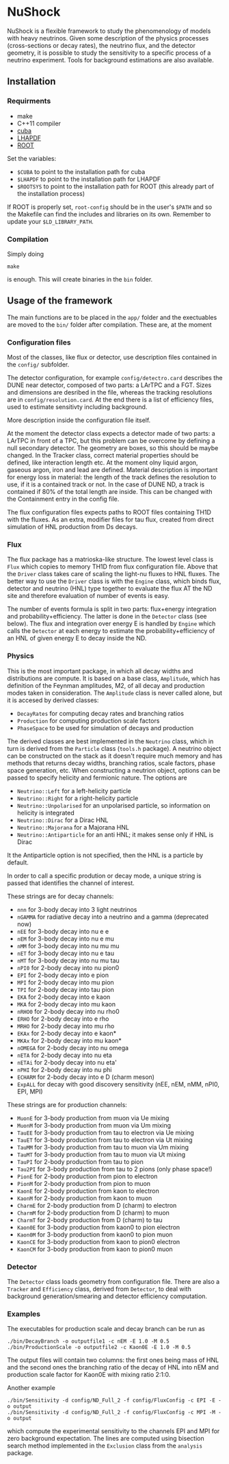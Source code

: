 # NuShock

NuShock is a flexible framework to study the phenomenology of models with heavy neutrinos.
Given some description of the physics processes (cross-sections or decay rates), 
the neutrino flux, and the detector geometry, it is possible to study the sensitivity 
to a specific process of a neutrino experiment.
Tools for background estimations are also available.

## Installation

### Requirments

* make
* C++11 compiler
* [cuba](http://www.feynarts.de/cuba/)
* [LHAPDF](https://lhapdf.hepforge.org/index.html)
* [ROOT](https://root.cern.ch/)

Set the variables:
* `$CUBA` to point to the installation path for cuba
* `$LHAPDF` to point to the installation path for LHAPDF
* `$ROOTSYS` to point to the installation path for ROOT (this already part of the installation process)

If ROOT is properly set, `root-config` should be in the user's `$PATH` and so the Makefile can find the includes and libraries on its own.
Remember to update your `$LD_LIBRARY_PATH`.

### Compilation

Simply doing 
```
make
```
is enough.
This will create binaries in the `bin` folder.

## Usage of the framework

The main functions are to be placed in the `app/` folder and the exectuables are moved to the `bin/` folder after compilation.
These are, at the moment


### Configuration files

Most of the classes, like flux or detector, use description files contained in the `config/` subfolder.

The detector configuration, for example `config/detectro.card` describes the DUNE near detector, composed of two parts: a LArTPC and a FGT.
Sizes and dimensions are desribed in the file, whereas the tracking resolutions are in `config/resolution.card`.
At the end there is a list of efficiency files, used to estimate sensitivty including background.

More description inside the configuration file itself.

At the moment the detector class expects a detector made of two parts: a LArTPC in front of a TPC,
but this problem can be overcome by defining a null secondary detector.
The geometry are boxes, so this should be maybe changed.
In the Tracker class, correct material properties should be defined, like interaction length etc.
At the moment olny liquid argon, gaseous argon, iron and lead are defined.
Material description is important for energy loss in material: the length of the track defines
the resolution to use, if it is a contained track or not.
In the case of DUNE ND, a track is contained if 80% of the total length are inside.
This can be changed with the Containment entry in the config file.

The flux configuration files expects paths to ROOT files containing TH1D with the fluxes.
As an extra, modifier files for tau flux, created from direct simulation of HNL production from Ds decays.

### Flux

The flux package has a matrioska-like structure.
The lowest level class is `Flux` which copies to memory TH1D from flux configuration file.
Above that the `Driver` class takes care of scaling the light-nu fluxes to HNL fluxes.
The better way to use the `Driver` class is with the `Engine` class, which binds flux, detector and neutrino (HNL) type
together to evaluate the flux AT the ND site and therefore evaluation of number of events is easy.

The number of events formula is split in two parts: flux+energy integration and probability+efficiency.
The latter is done in the `Detector` class (see below).
The flux and integration over energy E is handled by `Engine` which calls the `Detector` at each energy to 
estimate the probability+efficiency of an HNL of given energy E to decay inside the ND.

### Physics

This is the most important package, in which all decay widths and distributions are compute.
It is based on a base class, `Amplitude`, which has definition of the Feynman amplitudes, M2,
of all decay and production modes taken in consideration.
The `Amplitude` class is never called alone, but it is accesed by derived classes:
- `DecayRates`	for computing decay rates and branching ratios
- `Production`	for computing production scale factors
- `PhaseSpace`	to be used for simulation of decays and production 

The derived classes are best implemented in the `Neutrino` class, which in turn is derived from
the `Particle` class (`tools.h` package).
A neutrino object can be constructed on the stack as it doesn't require much memory and has methods that returns
decay widths, branching ratios, scale factors, phase space generation, etc.
When constructing a neutrion object, options can be passed to specify helicity and fermionic nature.
The options are
- `Neutrino::Left`		for a left-helicity particle
- `Neutrino::Right`		for a right-helicity particle
- `Neutrino::Unpolarised`	for an unpolarised particle, so information on helicity is integrated
- `Neutrino::Dirac`		for a Dirac HNL
- `Neutrino::Majorana`		for a Majorana HNL
- `Neutrino::Antiparticle`	for an anti HNL; it makes sense only if HNL is Dirac

It the Antiparticle option is not specified, then the HNL is a particle by default.


In order to call a specific prodution or decay mode, a unique string is passed that identifies the channel of interest.

These strings are for decay channels:
- `nnn`	  	for 3-body decay into 3 light neutrinos
- `nGAMMA`	for radiative decay into a neutrino and a gamma (deprecated now)
- `nEE`		for 3-body decay into nu e e
- `nEM`		for 3-body decay into nu e mu
- `nMM`		for 3-body decay into nu mu mu
- `nET`		for 3-body decay into nu e tau
- `nMT`		for 3-body decay into nu mu tau
- `nPI0`	for 2-body decay into nu pion0
- `EPI`		for 2-body decay into e pion
- `MPI`		for 2-body decay into mu pion
- `TPI`		for 2-body decay into tau pion
- `EKA`		for 2-body decay into e kaon
- `MKA`		for 2-body decay into mu kaon
- `nRHO0`	for 2-body decay into nu rho0
- `ERHO`	for 2-body decay into e rho
- `MRHO`	for 2-body decay into mu rho
- `EKAx`	for 2-body decay into e kaon\*
- `MKAx`	for 2-body decay into mu kaon\*
- `nOMEGA`	for 2-body decay into nu omega
- `nETA`	for 2-body decay into nu eta
- `nETAi`	for 2-body decay into nu eta'
- `nPHI`	for 2-body decay into nu phi
- `ECHARM`	for 2-body decay into e D (charm meson)
- `ExpALL`	for decay with good discovery sensitivity (nEE, nEM, nMM, nPI0, EPI, MPI)

These strings are for production channels:
-  `MuonE`	for 3-body production from muon via Ue mixing
-  `MuonM`	for 3-body production from muon via Um mixing
-  `TauEE`	for 3-body production from tau to electron via Ue mixing
-  `TauET`	for 3-body production from tau to electron via Ut mixing
-  `TauMM`	for 3-body production from tau to muon via Um mixing
-  `TauMT`	for 3-body production from tau to muon via Ut mixing
-  `TauPI`	for 2-body production from tau to pion
-  `Tau2PI`	for 3-body production from tau to 2 pions (only phase space!)
-  `PionE`	for 2-body production from pion to electron
-  `PionM`	for 2-body production from pion to muon
-  `KaonE`	for 2-body production from kaon to electron
-  `KaonM`	for 2-body production from kaon to muon
-  `CharmE`	for 2-body production from D (charm) to electron
-  `CharmM`	for 2-body production from D (charm) to muon
-  `CharmT`	for 2-body production from D (charm) to tau
-  `Kaon0E`	for 3-body production from kaon0 to pion electron
-  `Kaon0M`	for 3-body production from kaon0 to pion muon
-  `KaonCE`	for 3-body production from kaon to pion0 electron
-  `KaonCM`	for 3-body production from kaon to pion0 muon

### Detector

The `Detector` class loads geometry from configuration file.
There are also a `Tracker` and `Efficiency` class, derived from `Detector`, to deal with background generation/smearing
and detector efficiency computation.

### Examples

The executables for production scale and decay branch can be run as

```
./bin/DecayBranch -o outputfile1 -c nEM -E 1.0 -M 0.5
./bin/ProductionScale -o outputfile2 -c Kaon0E -E 1.0 -M 0.5
```

The output files will contain two columns: the first ones being mass of HNL and the second ones the branching ratio of
the decay of HNL into nEM and production scale factor for Kaon0E with mixing ratio 2:1:0.

Another example
```
./bin/Sensitivity -d config/ND_Full_2 -f config/FluxConfig -c EPI -E -o output
./bin/Sensitivity -d config/ND_Full_2 -f config/FluxConfig -c MPI -M -o output
```
which compute the experimental sensitivity to the channels EPI and MPI for zero background expectation.
The lines are computed using bisection search method implemented in the `Exclusion` class from the `analysis` package.
